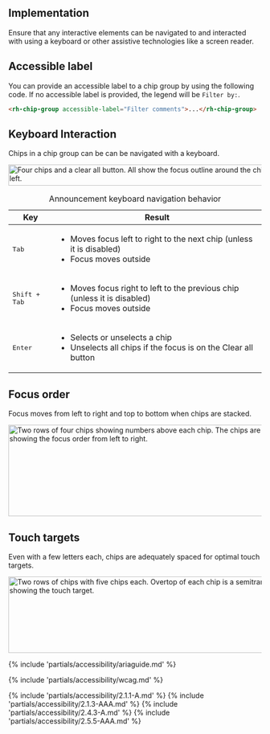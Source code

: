 ## Implementation

Ensure that any interactive elements can be navigated to and interacted with using a keyboard or other assistive technologies like a screen reader.

## Accessible label

You can provide an accessible label to a chip group by using the following code. If no accessible label is provided, the legend will be `Filter by:`.

```html rh-code-block
<rh-chip-group accessible-label="Filter comments">...</rh-chip-group>
```

## Keyboard Interaction

Chips in a chip group can be can be navigated with a keyboard.

<uxdot-example color-palette="lightest">
  <img src="../chip-a11y-keyboard-interactions.svg"
        alt="Four chips and a clear all button. All show the focus outline around the chip text. The legend exists on the left."
        width="720"
        height="42">
</uxdot-example>

<rh-table>
  <table>
    <caption class="visually-hidden">Announcement keyboard navigation behavior</caption>
    <thead>
      <tr>
        <th scope="col">Key</th>
        <th scope="col">Result</th>
      </tr>
    </thead>
    <tbody>
      <tr>
        <td scope="row"><kbd>Tab</kbd></td>
        <td>
          <ul>
            <li>Moves focus left to right to the next chip (unless it is disabled)</li>
            <li>Focus moves outside</li>
          </ul>
        </td>
      </tr>
      <tr>
        <td scope="row"><kbd>Shift + Tab</kbd></td>
        <td>
          <ul>
            <li>Moves focus right to left to the previous chip (unless it is disabled)</li>
            <li>Focus moves outside</li>
          </ul>
        </td>
      </tr>
      <tr>
        <td scope="row"><kbd>Enter</kbd></td>
        <td>
          <ul>
            <li>Selects or unselects a chip</li>
            <li>Unselects all chips if the focus is on the Clear all button</li>
          </ul>
        </td>
      </tr>
    </tbody>
  </table>
</rh-table>

## Focus order

Focus moves from left to right and top to bottom when chips are stacked.

<uxdot-example color-palette="lightest">
  <img src="../chip-a11y-focus-order.svg"
        alt="Two rows of four chips showing numbers above each chip. The chips are numbered 1-4 in each row, showing the focus order from left to right."
        width="720"
        height="182">
</uxdot-example>

## Touch targets

Even with a few letters each, chips are adequately spaced for optimal touch targets.

<uxdot-example color-palette="lightest">
  <img src="../chip-a11y-touch-targets.svg"
        alt="Two rows of chips with five chips each. Overtop of each chip is a semitransparent circle showing the touch target."
        width="602"
        height="152">
</uxdot-example>

{% include 'partials/accessibility/ariaguide.md' %}

{% include 'partials/accessibility/wcag.md' %}

{% include 'partials/accessibility/2.1.1-A.md' %}
{% include 'partials/accessibility/2.1.3-AAA.md' %}
{% include 'partials/accessibility/2.4.3-A.md' %}
{% include 'partials/accessibility/2.5.5-AAA.md' %}
